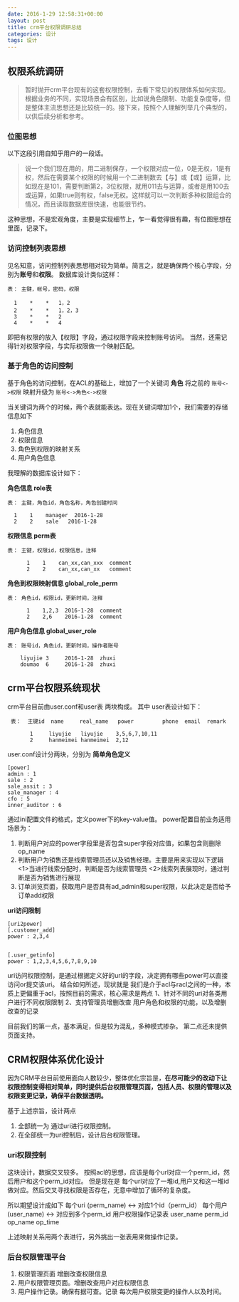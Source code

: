 ```yaml
---
date: 2016-1-29 12:58:31+00:00
layout: post
title: crm平台权限调研总结
categories: 设计
tags: 设计
---
```







## 权限系统调研

>暂时抛开crm平台现有的这套权限控制，去看下常见的权限体系如何实现。根据业务的不同，实现场景会有区别，比如说角色限制、功能复杂度等，但是整体主流思想还是比较统一的。接下来，按照个人理解列举几个典型的，以供后续分析和参考。

### 位图思想
以下这段引用自知乎用户的一段话。
>说一个我们现在用的，用二进制保存，一个权限对应一位，0是无权，1是有权，然后在需要某个权限的时候用一个二进制数去【与】或【或】运算，比如现在是101，需要判断第2，3位权限，就用011去与运算，或者是用100去或运算，如果true则有权，false无权。这样就可以一次判断多种权限组合的情况，而且读取数据库很快速，也能很节约。

这种思想，不是宏观角度，主要是实现细节上，乍一看觉得很有趣，有位图思想在里面，记录下。

### 访问控制列表思想

见名知意，访问控制列表思想相对较为简单。简言之，就是确保两个核心字段，分别为**账号**和**权限**。
数据库设计类似这样：

    表： 主键，帐号，密码，权限
    
      1    *    *   1，2
      2    *    *   1，2，3
      3    *    *   2
      4    *    *   4

即把有权限的放入【权限】字段，通过权限字段来控制账号访问。
当然，还需记得针对权限字段，与实际权限做一个映射匹配。

### 基于角色的访问控制
基于角色的访问控制，在ACL的基础上，增加了一个关键词 **角色**
将之前的 `账号<->权限` 映射升级为 `账号<->角色<->权限`

当关键词为两个的时候，两个表就能表达。现在关键词增加1个，我们需要的存储信息如下
1. 角色信息
2. 权限信息
3. 角色到权限的映射关系
4. 用户角色信息

我理解的数据库设计如下：

**角色信息 role表**

    表： 主键，角色id，角色名称，角色创建时间
    
      1    1    manager  2016-1-28
      2    2    sale   2016-1-28

**权限信息 perm表**
 
    表： 主键，权限id，权限信息，注释
    
          1    1    can_xx,can_xxx  comment
          2    2    can_xx,can_xx   comment

**角色到权限映射信息  global_role_perm**

    表： 角色id，权限id，更新时间，注释
    
          1    1,2,3  2016-1-28  comment
          2    2,6    2016-1-28  comment

**用户角色信息 global_user_role**

    表： 账号id，角色id，更新时间，操作者账号
    
        liyujie 3     2016-1-28  zhuxi
        doumao  6     2016-1-28  zhuxi


## crm平台权限系统现状

crm平台目前由user.conf和user表 两块构成。
其中 user表设计如下：

     表：  主键id  name     real_name   power         phone  email  remark
        
           1     liyujie   liyujie    3,5,6,7,10,11
           2     hanmeimei hanmeimei  2,12

user.conf设计分两块，分别为
**简单角色定义**

    [power]
    admin : 1
    sale : 2
    sale_assit : 3
    sale_manager : 4
    cfo : 5
    inner_auditor : 6


通过ini配置文件的格式，定义power下的key-value值。
power配置目前业务适用场景为：

1. 判断用户对应的power字段里是否包含super字段对应值，如果包含则删除op_name
2. 判断用户为销售还是线索管理员还以及销售经理。主要是用来实现以下逻辑
	<1>当进行线索分配时，判断是否为线索管理员
	<2>线索列表展现时，通过判断是否为销售进行展现
3. 订单浏览页面，获取用户是否具有ad_admin和super权限，以此决定是否给予订单add权限

**uri访问限制**


    [uri2power]
    [.customer_add]
    power : 2,3,4

    
    [.user_getinfo]
    power : 1,2,3,4,5,6,7,8,9,10

   
   uri访问权限控制，是通过根据定义好的url的字段，决定拥有哪些power可以直接访问or提交该uri。
结合如何所述，现状就是 我们是介于acl与racl之间的一种，本质上更偏重于acl，按照目前的需求，核心需求是两点
1、针对不同的uri对各类用户进行不同权限限制
2、支持管理员增删改查 用户角色和权限的功能，以及增删改查的记录

目前我们的第一点，基本满足，但是较为混乱，多种模式掺杂。
第二点还未提供页面支持。

## CRM权限体系优化设计

因为CRM平台目前使用面向人数较少，整体优化宗旨是，**在尽可能少的改动下让权限控制变得相对简单，同时提供后台权限管理页面，包括人员、权限的管理以及权限变更记录，确保平台数据透明。**

基于上述宗旨，设计两点

1. 全部统一为 通过uri进行权限控制。
2. 在全部统一为uri控制后，设计后台权限管理。

### uri权限控制
这块设计，数据交叉较多。
按照acl的思想，应该是每个url对应一个perm_id，然后用户和这个perm_id对应。
但是现在是 每个url对应了一堆id,用户又和这一堆id做对应。然后交叉寻找权限是否存在，无意中增加了循环的复杂度。

所以期望设计成如下
每个uri (perm_name)  <-> 对应1个id（perm_id）
每个用户(user_name) <-> 对应到多个perm_id
用户权限操作记录表  user_name  perm_id op_name op_time 

上述映射关系用两个表进行，另外挑出一张表用来做操作记录。


### 后台权限管理平台

1. 权限管理页面  增删改查权限信息
2. 用户权限管理页面。增删改查用户对应权限信息
3. 用户操作记录。确保有据可查。记录 每次用户权限变更的操作人以及时间。

